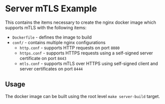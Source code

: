 # Server mTLS Example

This contains the items necessary to create the nginx docker image which supports mTLS with the following items:

* `Dockerfile` - defines the image to build
* `conf/` - contains multiple nginx configurations
    * `http.conf` - supports HTTP requests on port `8080`
    * `https.conf` - supports HTTPS requests using a self-signed server certificate on port `8443`
    * `mtls.conf` - supports mTLS over HTTPS using self-signed client and server certificates on port `8444`

## Usage

The docker image can be built using the root level `make server-build` target.